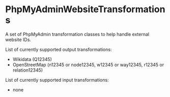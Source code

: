 # PhpMyAdminWebsiteTransformations
A set of PhpMyAdmin transformation classes to help handle external website IDs.

List of currently supported output transformations:
- Wikidata (Q12345)
- OpenStreetMap (n12345 or node12345, w12345 or way12345, r12345 or relation12345)

List of currently supported input transformations:
- none
